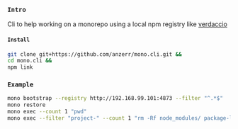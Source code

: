 
### `Intro`
Cli to help working on a monorepo using a local npm registry like [verdaccio](https://github.com/verdaccio)

#### `Install`
``` bash
git clone git+https://github.com/anzerr/mono.cli.git &&
cd mono.cli &&
npm link
```

### `Example`
``` bash
mono bootstrap --registry http://192.168.99.101:4873 --filter "^.*$"
mono restore
mono exec --count 1 "pwd"
mono exec --filter "project-" --count 1 "rm -Rf node_modules/ package-lock.json && npm i --verbose"
```